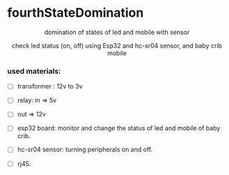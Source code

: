 # fourthStateDomination
<p align="center">domination of states of led and mobile with sensor</p>
<p align="center">check led status (on, off) using Esp32 and hc-sr04 sensor, and baby crib mobile</p>

### used materials:
  - [ ] transformer : 12v to 3v
  - [ ] relay: in => 5v
  - [ ] out => 12v
  - [ ] esp32 board: monitor and change the status of led and mobile of baby crib.
  - [ ] hc-sr04 sensor: turning peripherals on and off.
  - [ ]  rj45.
  
  
  
  
  
 
